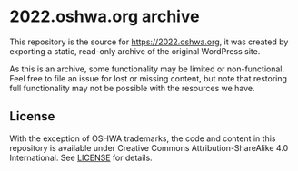 # 2022.oshwa.org archive

This repository is the source for https://2022.oshwa.org, it was created by exporting a static, read-only archive of the original WordPress site.

As this is an archive, some functionality may be limited or non-functional. Feel free to file an issue for lost or missing content, but note that restoring full functionality may not be possible with the resources we have.

## License

With the exception of OSHWA trademarks, the code and content in this repository is available under Creative Commons Attribution-ShareAlike 4.0 International. See [LICENSE](./LICENSE) for details.
